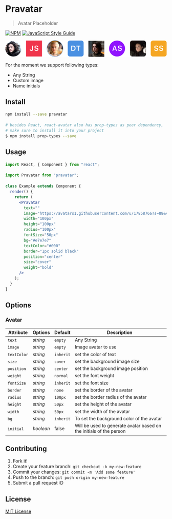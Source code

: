 # Pravatar

> Avatar Placeholder

[![NPM](https://img.shields.io/npm/v/pravatar.svg)](https://www.npmjs.com/package/pravatar) [![JavaScript Style Guide](https://img.shields.io/badge/code_style-standard-brightgreen.svg)](https://standardjs.com)

![React pravatar component preview](eg.png)

For the moment we support following types:

- Any String
- Custom image
- Name initials

## Install

```bash
npm install --save pravatar

# besides React, react-avatar also has prop-types as peer dependency,
# make sure to install it into your project
$ npm install prop-types --save
```

## Usage

```jsx
import React, { Component } from "react";

import Pravatar from "pravatar";

class Example extends Component {
  render() {
    return (
      <Pravatar
        text=""
        image="https://avatars1.githubusercontent.com/u/17858766?s=88&v=4"
        width="100px"
        height="100px"
        radius="100px"
        fontSize="50px"
        bg="#e7e7e7"
        textColor="#000"
        border="1px solid black"
        position="center"
        size="cover"
        weight="bold"
      />
    );
  }
}
```

## Options

### Avatar

| Attribute   | Options   | Default   | Description                                                         |
| ----------- | --------- | --------- | ------------------------------------------------------------------- |
| `text`      | _string_  | `empty`   | Any String                                                          |
| `image`     | _string_  | `empty`   | Image avatar to use                                                 |
| `textColor` | _string_  | `inherit` | set the color of text                                               |
| `size`      | _string_  | `cover`   | set the background image size                                       |
| `position`  | _string_  | `center`  | set the background image position                                   |
| `weight`    | _string_  | `normal`  | set the font weight                                                 |
| `fontSize`  | _string_  | `inherit` | set the font size                                                   |
| `border`    | _string_  | `none`    | set the border of the avatar                                        |
| `radius`    | _string_  | `100px`   | set the border radius of the avatar                                 |
| `height`    | _string_  | `50px`    | set the height of the avatar                                        |
| `width`     | _string_  | `50px`    | set the width of the avatar                                         |
| `bg`        | _string_  | `inherit` | To set the background color of the avatar                           |
| `initial`   | _boolean_ | false     | Will be used to generate avatar based on the initials of the person |

## Contributing

1. Fork it!
2. Create your feature branch: `git checkout -b my-new-feature`
3. Commit your changes: `git commit -m 'Add some feature'`
4. Push to the branch: `git push origin my-new-feature`
5. Submit a pull request :D

## License

[MIT License](http://opensource.org/licenses/MIT)
